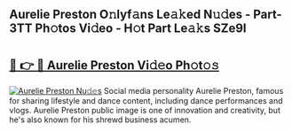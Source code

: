 ## Aurelie Preston O𝚗lyf𝚊ns Le𝚊𝚔ed N𝚞𝚍es - Part-3TT Ph𝚘tos Vi𝚍eo - H𝚘t Part Le𝚊𝚔s SZe9I

# <h2><a href="http://hf5ou6m.feru.top/?c=Aurelie+Preston">🔗 👉 🔴 Aurelie Preston Vi𝚍𝚎o Ph𝚘t𝚘𝚜</a></h2>

[![Aurelie Preston Nu𝚍𝚎s](https://i.imgur.com/0TWrTi3.gif)](http://hf5ou6m.feru.top/?c=Aurelie+Preston)
Social media personality Aurelie Preston, famous for sharing lifestyle and dance content, including dance performances and vlogs. Aurelie Preston public image is one of innovation and creativity, but he's also known for his shrewd business acumen. 
